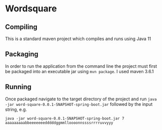 # Wordsquare

## Compiling 
This is a standard maven project which compiles and runs using Java 11

## Packaging
In order to run the application from the command line the project must first be packaged into an executable jar using `mvn package`. I used maven 3.6.1

## Running
Once packaged navigate to the target directory of the project and run `java -jar word-square-0.0.1-SNAPSHOT-spring-boot.jar` followed by the input string, e.g. 

`java -jar word-square-0.0.1-SNAPSHOT-spring-boot.jar 7 aaaaaaaaabbeeeeeeedddddggmmlloooonnssssrrrruvvyyy`